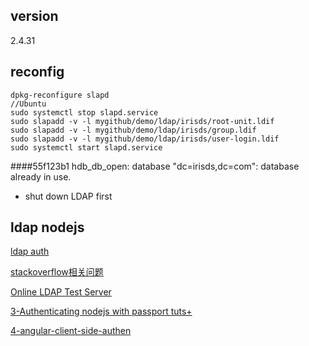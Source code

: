 ## version
2.4.31



##  reconfig

	dpkg-reconfigure slapd    
	//Ubuntu  
	sudo systemctl stop slapd.service
	sudo slapadd -v -l mygithub/demo/ldap/irisds/root-unit.ldif 
	sudo slapadd -v -l mygithub/demo/ldap/irisds/group.ldif 
	sudo slapadd -v -l mygithub/demo/ldap/irisds/user-login.ldif 
	sudo systemctl start slapd.service
                           

####55f123b1 hdb_db_open: database "dc=irisds,dc=com": database already in use.

*	shut down LDAP first

## ldap nodejs

[ldap auth](http://stackoverflow.com/questions/17795007/node-js-ldap-auth-user)

[stackoverflow相关问题](http://stackoverflow.com/questions/28159093/ldap-authentication-with-nodejs-express-and-passport-ldapauth)

[Online LDAP Test Server](http://www.forumsys.com/tutorials/integration-how-to/ldap/online-ldap-test-server/)

[3-Authenticating nodejs with passport  tuts+](http://code.tutsplus.com/tutorials/authenticating-nodejs-applications-with-passport--cms-21619)

[4-angular-client-side-authen](https://github.com/fnakstad/angular-client-side-auth)




